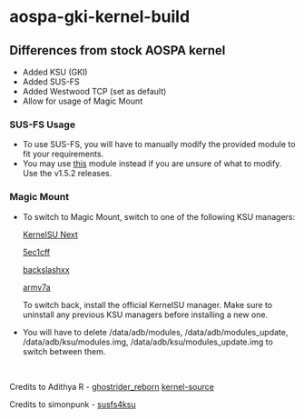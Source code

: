# aospa-gki-kernel-build
## Differences from stock AOSPA kernel
- Added KSU (GKI)
- Added SUS-FS
- Added Westwood TCP (set as default)
- Allow for usage of Magic Mount

### SUS-FS Usage
- To use SUS-FS, you will have to manually modify the provided module to fit your requirements.
- You may use [this](https://github.com/sidex15/ksu_module_susfs) module instead if you are unsure of what to modify. Use the v1.5.2 releases.

### Magic Mount
- To switch to Magic Mount, switch to one of the following KSU managers:

  [KernelSU Next](https://github.com/rifsxd/KernelSU-Next)

  [5ec1cff](https://github.com/5ec1cff/KernelSU)

  [backslashxx](https://github.com/backslashxx/KernelSU)

  [armv7a](https://github.com/armv7a/KernelSU/releases)

  To switch back, install the official KernelSU manager. Make sure to uninstall any previous KSU managers before installing a new one.

- You will have to delete /data/adb/modules, /data/adb/modules_update, /data/adb/ksu/modules.img, /data/adb/ksu/modules_update.img to switch between them.

<p>&nbsp;</p>

Credits to Adithya R - [ghostrider_reborn](https://github.com/ghostrider-reborn)
[kernel-source](https://github.com/pa-gr/android_kernel_xiaomi_sm8450)

Credits to simonpunk - [susfs4ksu](https://gitlab.com/simonpunk/susfs4ksu)
